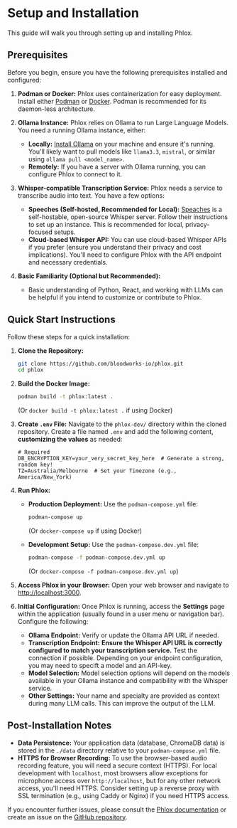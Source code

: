 # Setup and Installation

This guide will walk you through setting up and installing Phlox.

## Prerequisites

Before you begin, ensure you have the following prerequisites installed and configured:

1.  **Podman or Docker:**  Phlox uses containerization for easy deployment. Install either [Podman](https://podman.io/) or [Docker](https://www.docker.com/). Podman is recommended for its daemon-less architecture.

2.  **Ollama Instance:** Phlox relies on Ollama to run Large Language Models. You need a running Ollama instance, either:
    - **Locally:** [Install Ollama](https://ollama.com/) on your machine and ensure it's running.  You'll likely want to pull models like `llama3.3`, `mistral`, or similar using `ollama pull <model_name>`.
    - **Remotely:** If you have a server with Ollama running, you can configure Phlox to connect to it.

3.  **Whisper-compatible Transcription Service:** Phlox needs a service to transcribe audio into text. You have a few options:
    - **Speeches (Self-hosted, Recommended for Local):** [Speaches](https://github.com/speeches-ai/speaches) is a self-hostable, open-source Whisper server.  Follow their instructions to set up an instance. This is recommended for local, privacy-focused setups.
    - **Cloud-based Whisper API:** You can use cloud-based Whisper APIs if you prefer (ensure you understand their privacy and cost implications). You'll need to configure Phlox with the API endpoint and necessary credentials.

4.  **Basic Familiarity (Optional but Recommended):**
    - Basic understanding of Python, React, and working with LLMs can be helpful if you intend to customize or contribute to Phlox.

## Quick Start Instructions

Follow these steps for a quick installation:

1.  **Clone the Repository:**
    ```bash
    git clone https://github.com/bloodworks-io/phlox.git
    cd phlox
    ```

2.  **Build the Docker Image:**
    ```bash
    podman build -t phlox:latest .
    ```
    (Or `docker build -t phlox:latest .` if using Docker)

3.  **Create `.env` File:**
    Navigate to the `phlox-dev/` directory within the cloned repository. Create a file named `.env` and add the following content, **customizing the values** as needed:

    ```env
    # Required
    DB_ENCRYPTION_KEY=your_very_secret_key_here  # Generate a strong, random key!
    TZ=Australia/Melbourne  # Set your Timezone (e.g., America/New_York)
    ```

4.  **Run Phlox:**

    - **Production Deployment:** Use the `podman-compose.yml` file:
        ```bash
        podman-compose up
        ```
        (Or `docker-compose up` if using Docker)

    - **Development Setup:** Use the `podman-compose.dev.yml` file:
        ```bash
        podman-compose -f podman-compose.dev.yml up
        ```
        (Or `docker-compose -f podman-compose.dev.yml up`)

5.  **Access Phlox in your Browser:**
    Open your web browser and navigate to [http://localhost:3000](http://localhost:5000).

6.  **Initial Configuration:**
    Once Phlox is running, access the **Settings** page within the application (usually found in a user menu or navigation bar). Configure the following:
    - **Ollama Endpoint:**  Verify or update the Ollama API URL if needed.
    - **Transcription Endpoint:** **Ensure the Whisper API URL is correctly configured to match your transcription service.** Test the connection if possible. Depending on your endpoint configuration, you may need to specift a model and an API-key.
    - **Model Selection:**  Model selection options will depend on the models available in your Ollama instance and compatibility with the Whisper service.
    - **Other Settings:** Your name and specialty are provided as context during many LLM calls. This can improve the output of the LLM.

## Post-Installation Notes

-   **Data Persistence:**  Your application data (database, ChromaDB data) is stored in the `./data` directory relative to your `podman-compose.yml` file.
-   **HTTPS for Browser Recording:**  To use the browser-based audio recording feature, you will need a secure context (HTTPS). For local development with `localhost`, most browsers allow exceptions for microphone access over `http://localhost`, but for any other network access, you'll need HTTPS. Consider setting up a reverse proxy with SSL termination (e.g., using Caddy or Nginx) if you need HTTPS access.


If you encounter further issues, please consult the [Phlox documentation](./README.md) or create an issue on the [GitHub repository](https://github.com/bloodworks-io/phlox/issues).
